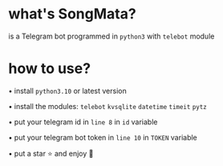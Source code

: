 # what's SongMata?
is a Telegram bot programmed in ``python3`` with ``telebot`` module

# how to use?
• install ``python3.10`` or latest version

• install the modules: ``telebot`` ``kvsqlite`` ``datetime`` ``timeit`` ``pytz``

• put your telegram id in ``line 8`` in ``id`` variable

• put your telegram bot token in ``line 10`` in ``TOKEN`` variable

• put a star ⭐ and enjoy 👾
